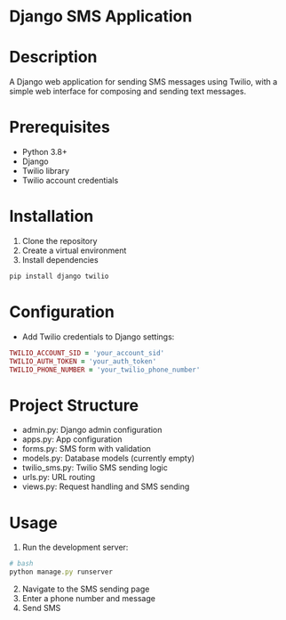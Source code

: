 # Django SMS Application

# Description
A Django web application for sending SMS messages using Twilio, with a simple web interface for composing and sending text messages.

# Prerequisites
 - Python 3.8+
 - Django
 - Twilio library
 - Twilio account credentials
 
# Installation

1. Clone the repository
2. Create a virtual environment
3. Install dependencies

 ```rb
pip install django twilio
```
# Configuration

 - Add Twilio credentials to Django settings:

 ```rb
TWILIO_ACCOUNT_SID = 'your_account_sid'
TWILIO_AUTH_TOKEN = 'your_auth_token'
TWILIO_PHONE_NUMBER = 'your_twilio_phone_number'
```
# Project Structure

 - admin.py: Django admin configuration
 - apps.py: App configuration
 - forms.py: SMS form with validation
 - models.py: Database models (currently empty)
 - twilio_sms.py: Twilio SMS sending logic
 - urls.py: URL routing
 - views.py: Request handling and SMS sending

# Usage

 1. Run the development server:
 ```rb
# bash
python manage.py runserver
```
2. Navigate to the SMS sending page
3. Enter a phone number and message
4. Send SMS
